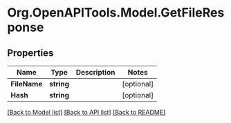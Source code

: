 # Org.OpenAPITools.Model.GetFileResponse

## Properties

Name | Type | Description | Notes
------------ | ------------- | ------------- | -------------
**FileName** | **string** |  | [optional] 
**Hash** | **string** |  | [optional] 

[[Back to Model list]](../README.md#documentation-for-models) [[Back to API list]](../README.md#documentation-for-api-endpoints) [[Back to README]](../README.md)

